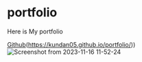 # portfolio

Here is My portfolio

[Github](https://kundan05.github.io/CovidWebPortal/)(https://kundan05.github.io/portfolio/)) 
![Screenshot from 2023-11-16 11-52-24](https://github.com/kundan05/portfolio/assets/54130282/b4e3599e-68f3-431d-9a45-67bebee5889c)
